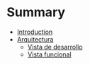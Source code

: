 # Summary

* [Introduction](README.md)
* [Arquitectura](chapters/arquitectura.md)
   * [Vista de desarrollo](chapters/arq/development_view.md)
   * [Vista funcional](chapters/arq/functional_view.md)

